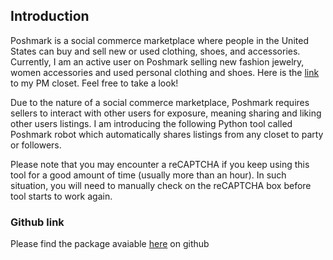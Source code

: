 
## Introduction

Poshmark is a social commerce marketplace where people in the United States can buy and sell new or used clothing, shoes, and accessories. Currently, I am an active user on Poshmark selling new fashion jewelry, women accessories and used personal clothing and shoes. Here is the [link](https://poshmark.com/closet/katie_ji) to my PM closet. Feel free to take a look!

Due to the nature of a social commerce marketplace, Poshmark requires sellers to interact with other users for exposure, meaning sharing and liking other users listings. I am introducing the following Python tool called Poshmark robot which automatically shares listings from any closet to party or followers.

Please note that you may encounter a reCAPTCHA if you keep using this tool for a good amount of time (usually more than an hour). In such situation, you will need to manually check on the reCAPTCHA box before tool starts to work again.

### Github link

Please find the package avaiable [here](https://github.com/ktji/poshmark_sharing-master) on github

